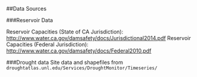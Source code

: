 ##Data Sources

###Reservoir Data

Reservoir Capacities (State of CA Jurisdiction): http://www.water.ca.gov/damsafety/docs/Jurisdictional2014.pdf
Reservoir Capacities (Federal Jurisdiction): http://www.water.ca.gov/damsafety/docs/Federal2010.pdf

###Drought data
Site data and shapefiles from `droughtatlas.unl.edu/Services/DroughtMonitor/Timeseries/`
